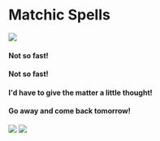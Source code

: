 # Matchic Spells

<img src="https://github.com/ItsZeusBro/MatchicSpells/blob/273fc5851ec4b138ee9f2c31c3cf1979b6fd8b8a/WizardOfOZ.gif" />

#### Not so fast!
#### Not so fast! 
#### I'd have to give the matter a little thought! 
#### Go away and come back tomorrow!

<img src="https://github.com/ItsZeusBro/MatchicSpells/blob/7d922fdec929b3f50775a5ac9a7f684d4ab2810a/MatchicSpells.png">


<img src="https://github.com/ItsZeusBro/MatchicSpells/blob/685183479ddcca2224c720c237d630953d0da80a/Docs/paynoattention.gif" />
